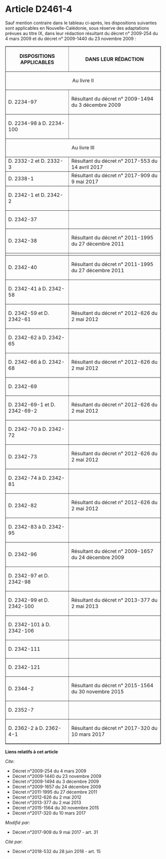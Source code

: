 # Article D2461-4

Sauf mention contraire dans le tableau ci-après, les dispositions suivantes sont applicables en Nouvelle-Calédonie, sous
réserve des adaptations prévues au titre IX, dans leur rédaction résultant du  décret n° 2009-254 du 4 mars 2009  et du
décret n° 2009-1440 du 23 novembre 2009  :

<table border="1">
  <tbody>
    <tr>
      <th>

DISPOSITIONS APPLICABLES</th>
      <th>

DANS LEUR RÉDACTION</th>
    </tr>
    <tr>
      <td align="center" colspan="2">

Au livre II</td>
    </tr>
    <tr>
      <td align="left">

D. 2234-97</td>
      <td align="left">

Résultant du décret n° 2009-1494 du 3 décembre 2009</td>
    </tr>
    <tr>
      <td align="left">

D. 2234-98 à D. 2234-100</td>
      <td align="left">
    </td></tr>
    <tr>
      <td colspan="2" align="center">

Au livre III</td>
    </tr>
    <tr>
      <td align="left">D. 2332-2 et D. 2332-3</td>
      <td align="left">Résultant du décret n° 2017-553 du 14 avril 2017</td>
    </tr>
    <tr>
      <td align="left">D. 2338-1</td>
      <td align="left">Résultant du décret n° 2017-909 du 9 mai 2017</td>
    </tr>
    <tr>
      <td align="left">

D. 2342-1 et D. 2342-2</td>
      <td align="left">
    </td></tr>
    <tr>
      <td align="left">

D. 2342-37</td>
      <td align="left">
    </td></tr>
    <tr>
      <td align="left">

D. 2342-38</td>
      <td align="left">

Résultant du décret n° 2011-1995 du 27 décembre 2011</td>
    </tr>
    <tr>
      <td align="left">
      </td><td align="left">
    </td></tr>
    <tr>
      <td align="left">

D. 2342-40</td>
      <td align="left">

Résultant du décret n° 2011-1995 du 27 décembre 2011</td>
    </tr>
    <tr>
      <td align="left">

D. 2342-41 à D. 2342-58</td>
      <td align="left">
    </td></tr>
    <tr>
      <td align="left">

D. 2342-59 et D. 2342-61</td>
      <td align="left">

Résultant du décret n° 2012-626 du 2 mai 2012</td>
    </tr>
    <tr>
      <td align="left">

D. 2342-62 à D. 2342-65</td>
      <td align="left">
    </td></tr>
    <tr>
      <td align="left">

D. 2342-66 à D. 2342-68</td>
      <td align="left">

Résultant du décret n° 2012-626 du 2 mai 2012</td>
    </tr>
    <tr>
      <td align="left">

D. 2342-69</td>
      <td align="left">
    </td></tr>
    <tr>
      <td align="left">

D. 2342-69-1 et D. 2342-69-2</td>
      <td align="left">

Résultant du décret n° 2012-626 du 2 mai 2012</td>
    </tr>
    <tr>
      <td align="left">

D. 2342-70 à D. 2342-72</td>
      <td align="left">
    </td></tr>
    <tr>
      <td align="left">

D. 2342-73</td>
      <td align="left">

Résultant du décret n° 2012-626 du 2 mai 2012</td>
    </tr>
    <tr>
      <td align="left">

D. 2342-74 à D. 2342-81</td>
      <td align="left">
    </td></tr>
    <tr>
      <td align="left">

D. 2342-82</td>
      <td align="left">

Résultant du décret n° 2012-626 du 2 mai 2012</td>
    </tr>
    <tr>
      <td align="left">

D. 2342-83 à D. 2342-95</td>
      <td align="left">
    </td></tr>
    <tr>
      <td align="left">

D. 2342-96</td>
      <td align="left">

Résultant du décret n° 2009-1657 du 24 décembre 2009</td>
    </tr>
    <tr>
      <td align="left">

D. 2342-97 et D. 2342-98</td>
      <td align="left">
    </td></tr>
    <tr>
      <td align="left">

D. 2342-99 et D. 2342-100</td>
      <td align="left">

Résultant du décret n° 2013-377 du 2 mai 2013</td>
    </tr>
    <tr>
      <td align="left">

D. 2342-101 à D. 2342-106</td>
      <td align="left">
    </td></tr>
    <tr>
      <td align="left">

D. 2342-111</td>
      <td align="left">
    </td></tr>
    <tr>
      <td align="left">

D. 2342-121</td>
      <td align="left">
    </td></tr>
    <tr>
      <td align="left">

D. 2344-2</td>
      <td align="left">

Résultant du décret n° 2015-1564 du 30 novembre 2015</td>
    </tr>
    <tr>
      <td align="left">

D. 2352-7</td>
      <td align="left">
    </td></tr>
    <tr>
      <td align="left">

D. 2362-2 à D. 2362-4-1</td>
      <td align="left">

Résultant du décret n° 2017-320 du 10 mars 2017</td>
    </tr>
  </tbody>
</table>

**Liens relatifs à cet article**

_Cite_:

  - Décret n°2009-254 du 4 mars 2009
  - Décret n°2009-1440 du 23 novembre 2009
  - Décret n°2009-1494 du 3 décembre 2009
  - Décret n°2009-1657 du 24 décembre 2009
  - Décret n°2011-1995 du 27 décembre 2011
  - Décret n°2012-626 du 2 mai 2012
  - Décret n°2013-377 du 2 mai 2013
  - Décret n°2015-1564 du 30 novembre 2015
  - Décret n°2017-320 du 10 mars 2017

_Modifié par_:

  - Décret n°2017-909 du 9 mai 2017 - art. 31

_Cité par_:

  - Décret n°2018-532 du 28 juin 2018 - art. 15
